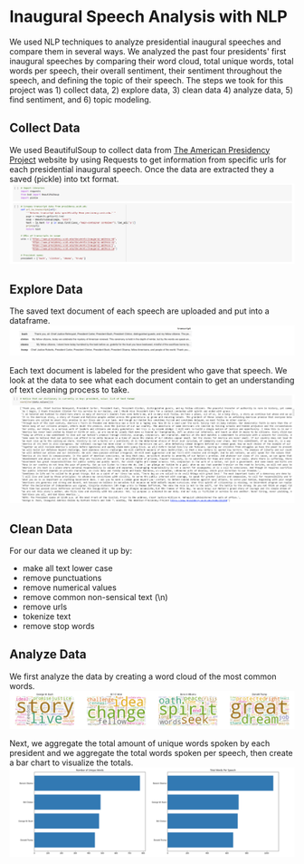 # Inaugural Speech Analysis with NLP

We used NLP techniques to analyze presidential inaugural speeches and compare them in several ways. We analyzed the past four presidents' first inaugural speeches by comparing their word cloud, total unique words, total words per speech, their overall sentiment, their sentiment throughout the speech, and defining the topic of their speech. The steps we took for this project was 1) collect data, 2) explore data, 3) clean data 4) analyze data, 5) find sentiment, and 6) topic modeling.

## Collect Data
We used BeautifulSoup to collect data from [The American Presidency Project](https://www.presidency.ucsb.edu/) website by using Requests to get information from specific urls for each presidential inaugural speech. Once the data are extracted they a saved (pickle) into txt format.
![get data](https://github.com/youavang/NLP_Inaugural_Speech/blob/main/images/get_data.png)

## Explore Data
The saved text document of each speech are uploaded and put into a dataframe.  
![data frame](https://github.com/youavang/NLP_Inaugural_Speech/blob/main/images/dataframe.png)

Each text document is labeled for the president who gave that speech. We look at the data to see what each document contain to get an understanding of text cleaning process to take.
![speech](https://github.com/youavang/NLP_Inaugural_Speech/blob/main/images/speech.png)

## Clean Data
For our data we cleaned it up by:
* make all text lower case
* remove punctuations
* remove numerical values
* remove common non-sensical text (\n)
* remove urls
* tokenize text
* remove stop words

## Analyze Data
We first analyze the data by creating a word cloud of the most common words.
![word cloud](https://github.com/youavang/NLP_Inaugural_Speech/blob/main/images/wordcloud.png)

Next, we aggregate the total amount of unique words spoken by each president and we aggregate the total words spoken per speech, then create a bar chart to visualize the totals.
![total](https://github.com/youavang/NLP_Inaugural_Speech/blob/main/images/bar.png)

